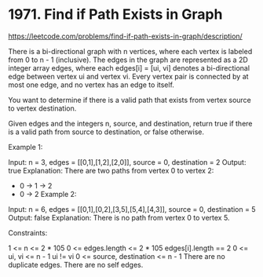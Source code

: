 # 1971. Find if Path Exists in Graph

https://leetcode.com/problems/find-if-path-exists-in-graph/description/

There is a bi-directional graph with n vertices, where each vertex is labeled from 0 to n - 1 (inclusive). The edges in the graph are represented as a 2D integer array edges, where each edges[i] = [ui, vi] denotes a bi-directional edge between vertex ui and vertex vi. Every vertex pair is connected by at most one edge, and no vertex has an edge to itself.

You want to determine if there is a valid path that exists from vertex source to vertex destination.

Given edges and the integers n, source, and destination, return true if there is a valid path from source to destination, or false otherwise.

 

Example 1:


Input: n = 3, edges = [[0,1],[1,2],[2,0]], source = 0, destination = 2
Output: true
Explanation: There are two paths from vertex 0 to vertex 2:
- 0 → 1 → 2
- 0 → 2
Example 2:


Input: n = 6, edges = [[0,1],[0,2],[3,5],[5,4],[4,3]], source = 0, destination = 5
Output: false
Explanation: There is no path from vertex 0 to vertex 5.
 

Constraints:

1 <= n <= 2 * 105
0 <= edges.length <= 2 * 105
edges[i].length == 2
0 <= ui, vi <= n - 1
ui != vi
0 <= source, destination <= n - 1
There are no duplicate edges.
There are no self edges.
